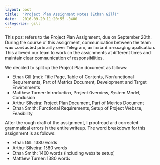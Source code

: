 ```yaml
---
layout: post
title:  "Project Plan Assignment Notes (Ethan Gill)"
date:   2016-09-20 11:20:55 -0400
categories: gill
---
```


This post refers to the Project Plan Assignment, due on September 20th.
During the course of this assignment, communication between the team was conducted primarily over Telegram, an instant messaging application. This allowed our team to work on the assignments at different times and maintain clear communication of responsibilities.

We decided to split up the Project Plan document as follows:

- Ethan Gill (me): Title Page, Table of Contents, Nonfunctional Requirements, Part of Metrics Document, Development and Target Environments
- Matthew Turner: Introduction, Project Overview, System Model, Conclusion
- Arthur Silveira: Project Plan Document, Part of Metrics Document
- Ethan Smith: Functional Requirements, Setup of Project Website, Feasibility

After the rough draft of the assignment, I proofread and corrected grammatical errors in the entire writeup.
The word breakdown for this assignment is as follows:

- Ethan Gill: 1380 words
- Arthur Silveira: 1380 words
- Ethan Smith: 1400 words (including website setup)
- Matthew Turner: 1380 words
